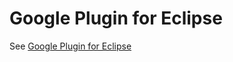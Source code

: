 # Google Plugin for Eclipse

See [Google Plugin for Eclipse](https://web.archive.org/web/20160425045729/https://developers.google.com/eclipse/docs/appengine)